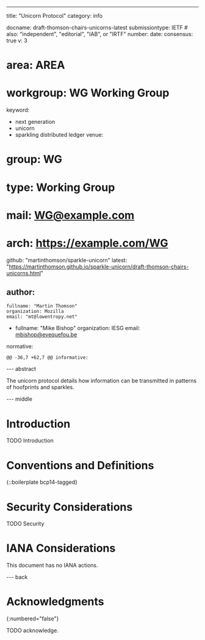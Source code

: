 ---
title: "Unicorn Protocol"
category: info

docname: draft-thomson-chairs-unicorns-latest
submissiontype: IETF  # also: "independent", "editorial", "IAB", or "IRTF"
number:
date:
consensus: true
v: 3
# area: AREA
# workgroup: WG Working Group
keyword:
 - next generation
 - unicorn
 - sparkling distributed ledger
venue:
#  group: WG
#  type: Working Group
#  mail: WG@example.com
#  arch: https://example.com/WG
  github: "martinthomson/sparkle-unicorn"
  latest: "https://martinthomson.github.io/sparkle-unicorn/draft-thomson-chairs-unicorns.html"

author:
 -
    fullname: "Martin Thomson"
    organization: Mozilla
    email: "mt@lowentropy.net"
-
    fullname: "Mike Bishop"
    organization: IESG
    email: mbishop@evequefou.be



normative:

	@@ -36,7 +62,7 @@ informative:

--- abstract

The unicorn protocol details how information can be transmitted in patterns of hoofprints and sparkles.


--- middle

# Introduction

TODO Introduction


# Conventions and Definitions

{::boilerplate bcp14-tagged}


# Security Considerations

TODO Security


# IANA Considerations

This document has no IANA actions.


--- back

# Acknowledgments
{:numbered="false"}

TODO acknowledge.
